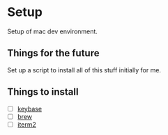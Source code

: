 # Setup

Setup of mac dev environment. 

## Things for the future
Set up a script to install all of this stuff initially for me. 

## Things to install
- [ ] [keybase](https://keybase.io/)
- [ ] [brew](https://brew.sh/) 
- [ ] [iterm2](https://sourabhbajaj.com/mac-setup/iTerm/) 
